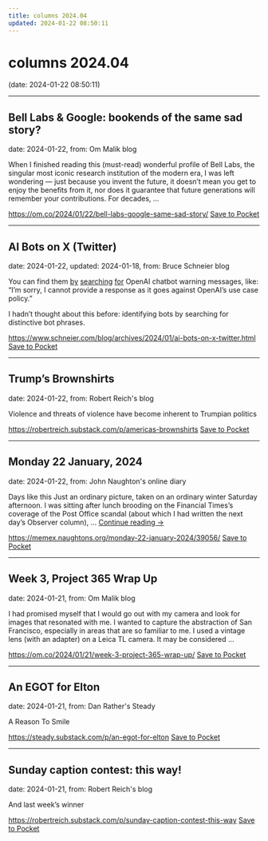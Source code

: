 ```yaml
---
title: columns 2024.04
updated: 2024-01-22 08:50:11
---
```


# columns 2024.04

(date: 2024-01-22 08:50:11)

---

## Bell Labs & Google: bookends of the same sad story?

date: 2024-01-22, from: Om Malik blog

When I finished reading this&#160;(must-read) wonderful profile of Bell Labs, the singular most iconic research institution of the modern era, I was left wondering — just because you invent the future, it doesn’t mean you get to enjoy the benefits from it, nor does it guarantee that future generations will remember your contributions. For decades, &#8230;

<span class="feed-item-link">
<a href="https://om.co/2024/01/22/bell-labs-google-same-sad-story/">https://om.co/2024/01/22/bell-labs-google-same-sad-story/</a> <a href="https://getpocket.com/save" class="pocket-btn" data-lang="en" data-save-url="https://om.co/2024/01/22/bell-labs-google-same-sad-story/">Save to Pocket</a>
</span>

---

## AI Bots on X (Twitter)

date: 2024-01-22, updated: 2024-01-18, from: Bruce Schneier blog

<p>You can find them <a href="https://techcrunch.com/2024/01/10/it-sure-looks-like-x-twitter-has-a-verified-bot-problem/">by</a> <a href="https://mastodon.social/@fromjason/111728926755691690">searching</a> <a href="https://nitter.net/HeidiOwens74085/status/1744962089758687516#m">for</a> OpenAI chatbot warning messages, like: &#8220;I&#8217;m sorry, I cannot provide a response as it goes against OpenAI&#8217;s use case policy.&#8221;</p>
<p>I hadn&#8217;t thought about this before: identifying bots by searching for distinctive bot phrases.</p>


<span class="feed-item-link">
<a href="https://www.schneier.com/blog/archives/2024/01/ai-bots-on-x-twitter.html">https://www.schneier.com/blog/archives/2024/01/ai-bots-on-x-twitter.html</a> <a href="https://getpocket.com/save" class="pocket-btn" data-lang="en" data-save-url="https://www.schneier.com/blog/archives/2024/01/ai-bots-on-x-twitter.html">Save to Pocket</a>
</span>

---

## Trump’s Brownshirts 

date: 2024-01-22, from: Robert Reich's blog

Violence and threats of violence have become inherent to Trumpian politics

<span class="feed-item-link">
<a href="https://robertreich.substack.com/p/americas-brownshirts">https://robertreich.substack.com/p/americas-brownshirts</a> <a href="https://getpocket.com/save" class="pocket-btn" data-lang="en" data-save-url="https://robertreich.substack.com/p/americas-brownshirts">Save to Pocket</a>
</span>

---

## Monday 22 January, 2024

date: 2024-01-22, from: John Naughton's online diary

Days like this Just an ordinary picture, taken on an ordinary winter Saturday afternoon. I was sitting after lunch brooding on the Financial Times’s coverage of the Post Office scandal (about which I had written the next day’s Observer column), &#8230; <a href="https://memex.naughtons.org/monday-22-january-2024/39056/">Continue reading <span class="meta-nav">&#8594;</span></a>

<span class="feed-item-link">
<a href="https://memex.naughtons.org/monday-22-january-2024/39056/">https://memex.naughtons.org/monday-22-january-2024/39056/</a> <a href="https://getpocket.com/save" class="pocket-btn" data-lang="en" data-save-url="https://memex.naughtons.org/monday-22-january-2024/39056/">Save to Pocket</a>
</span>

---

## Week 3, Project 365 Wrap Up

date: 2024-01-21, from: Om Malik blog

I had promised myself that I would go out with my camera and look for images that resonated with me. I wanted to capture the abstraction of San Francisco, especially in areas that are so familiar to me. I used a vintage lens (with an adapter) on a Leica TL camera. It may be considered &#8230;

<span class="feed-item-link">
<a href="https://om.co/2024/01/21/week-3-project-365-wrap-up/">https://om.co/2024/01/21/week-3-project-365-wrap-up/</a> <a href="https://getpocket.com/save" class="pocket-btn" data-lang="en" data-save-url="https://om.co/2024/01/21/week-3-project-365-wrap-up/">Save to Pocket</a>
</span>

---

## An EGOT for Elton

date: 2024-01-21, from: Dan Rather's Steady

A Reason To Smile

<span class="feed-item-link">
<a href="https://steady.substack.com/p/an-egot-for-elton">https://steady.substack.com/p/an-egot-for-elton</a> <a href="https://getpocket.com/save" class="pocket-btn" data-lang="en" data-save-url="https://steady.substack.com/p/an-egot-for-elton">Save to Pocket</a>
</span>

---

## Sunday caption contest: this way!

date: 2024-01-21, from: Robert Reich's blog

And last week&#8217;s winner

<span class="feed-item-link">
<a href="https://robertreich.substack.com/p/sunday-caption-contest-this-way">https://robertreich.substack.com/p/sunday-caption-contest-this-way</a> <a href="https://getpocket.com/save" class="pocket-btn" data-lang="en" data-save-url="https://robertreich.substack.com/p/sunday-caption-contest-this-way">Save to Pocket</a>
</span>



<script type="text/javascript">!function(d,i){if(!d.getElementById(i)){var j=d.createElement("script");j.id=i;j.src="https://widgets.getpocket.com/v1/j/btn.js?v=1";var w=d.getElementById(i);d.body.appendChild(j);}}(document,"pocket-btn-js");</script>

